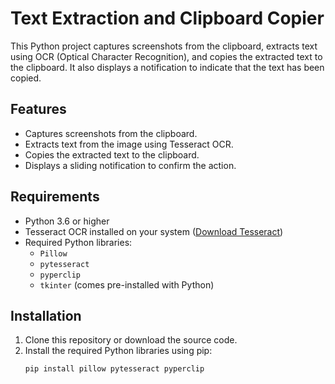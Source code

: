 # Text Extraction and Clipboard Copier

This Python project captures screenshots from the clipboard, extracts text using OCR (Optical Character Recognition), and copies the extracted text to the clipboard. It also displays a notification to indicate that the text has been copied.

## Features

- Captures screenshots from the clipboard.
- Extracts text from the image using Tesseract OCR.
- Copies the extracted text to the clipboard.
- Displays a sliding notification to confirm the action.

## Requirements

- Python 3.6 or higher
- Tesseract OCR installed on your system ([Download Tesseract](https://github.com/tesseract-ocr/tesseract))
- Required Python libraries:
  - `Pillow`
  - `pytesseract`
  - `pyperclip`
  - `tkinter` (comes pre-installed with Python)

## Installation

1. Clone this repository or download the source code.
2. Install the required Python libraries using pip:
   ```bash
   pip install pillow pytesseract pyperclip